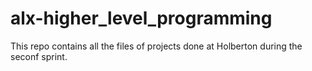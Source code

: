 # alx-higher_level_programming
This repo contains all the files of projects done at Holberton during the seconf sprint.
